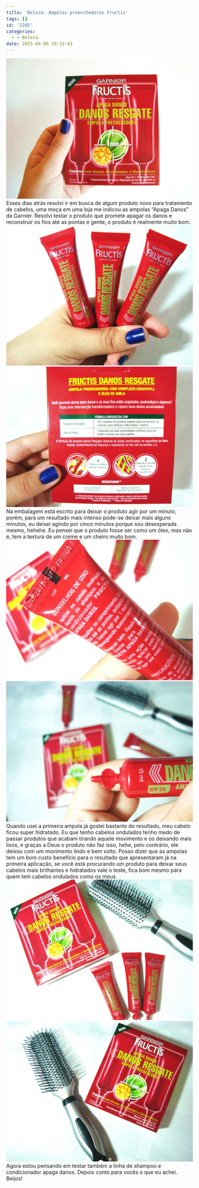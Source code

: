 ```yaml
---
title: 'Beleza: Ampolas preenchedoras Fructis'
tags: []
id: '2285'
categories:
  - - Beleza
date: 2015-04-06 19:12:43
---
```


[![ampolas para tratamento de cabelos Fructis - Garnier](/wp-content/uploads/2015/04/DSC03647-1024x768.jpg)](/wp-content/uploads/2015/04/DSC03647.jpg) Esses dias atrás resolvi ir em busca de algum produto novo para tratamento de cabelos, uma moça em uma loja me indicou as ampolas “Apaga Danos” da Garnier. Resolvi testar o produto que promete apagar os danos e reconstruir os fios até as pontas e gente, o produto é realmente muito bom. [![ampolas de tratamento para cabelo - Fructis - Garnier ](/wp-content/uploads/2015/04/DSC03652-1024x768.jpg)](/wp-content/uploads/2015/04/DSC03652.jpg) [![Ampola de reparação e hidratação para cabelos - Garnier ](/wp-content/uploads/2015/04/DSC03650-1024x768.jpg)](/wp-content/uploads/2015/04/DSC03650.jpg) Na embalagem está escrito para deixar o produto agir por um minuto, porém, para um resultado mais intenso pode-se deixar mais alguns minutos, eu deixei agindo por cinco minutos porque sou desesperada mesmo, hehehe. Eu pensei que o produto fosse ser como um óleo, mas não é, tem a textura de um creme e um cheiro muito bom. [![ampolas de hidratação e reparação para o cabelo - Garnier Fructis ](/wp-content/uploads/2015/04/DSC03653-1024x768.jpg)](/wp-content/uploads/2015/04/DSC03653.jpg) [![hidratação para o cabelo =  Fructis - Garnier ](/wp-content/uploads/2015/04/DSC03656-1024x768.jpg)](/wp-content/uploads/2015/04/DSC03656.jpg) Quando usei a primeira ampola já gostei bastante do resultado, meu cabelo ficou super hidratado. Eu que tenho cabelos ondulados tenho medo de passar produtos que acabam tirando aquele movimento e os deixando mais lisos, e graças a Deus o produto não faz isso, hehe, pelo contrário, ele deixou com um movimento lindo e bem solto. Posso dizer que as ampolas tem um bom custo benefício para o resultado que apresentaram já na primeira aplicação, se você está procurando um produto para deixar seus cabelos mais brilhantes e hidratados vale o teste, fica bom mesmo para quem tem cabelos ondulados como os meus. [![ampola de hidratação para os cabelos - fructis ](/wp-content/uploads/2015/04/DSC03654-1024x768.jpg)](/wp-content/uploads/2015/04/DSC03654.jpg) [![ampola de hidratação profunda para os cabelos ,fructis - garnier ](/wp-content/uploads/2015/04/DSC03651-1024x768.jpg)](/wp-content/uploads/2015/04/DSC03651.jpg) Agora estou pensando em testar também a linha de shampoo e condicionador apaga danos. Depois conto para vocês o que eu achei. Beijos!
